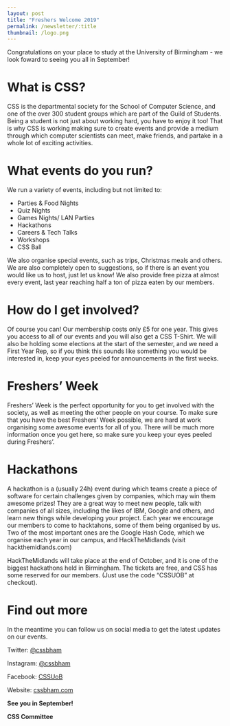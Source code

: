 ```yaml
---
layout: post
title: "Freshers Welcome 2019"
permalink: /newsletter/:title
thumbnail: /logo.png
---
```


Congratulations on your place to study at the University of Birmingham - we
look foward to seeing you all in September!

# What is CSS?

CSS is the departmental society for the School of Computer Science, and one
of the over 300 student groups which are part of the Guild of Students. Being
a student is not just about working hard, you have to enjoy it too! That is
why CSS is working making sure to create events and provide a medium through
which computer scientists can meet, make friends, and partake in a whole lot
of exciting activities.

# What events do you run?

We run a variety of events, including but not limited to:

- Parties & Food Nights
- Quiz Nights
- Games Nights/ LAN Parties
- Hackathons
- Careers & Tech Talks
- Workshops
- CSS Ball

We also organise special events, such as trips, Christmas meals and others.
We are also completely open to suggestions, so if there is an event you would
like us to host, just let us know! We also provide free pizza at almost every
event, last year reaching half a ton of pizza eaten by our members.

# How do I get involved?

Of course you can! Our membership costs only £5 for one year. This gives you
access to all of our events and you will also get a CSS T-Shirt. We will also
be holding some elections at the start of the semester, and we need a First
Year Rep, so if you think this sounds like something you would be interested
in, keep your eyes peeled for announcements in the first weeks.

# Freshers’ Week

Freshers’ Week is the perfect opportunity for you to get involved with the
society, as well as meeting the other people on your course. To make sure
that you have the best Freshers’ Week possible, we are hard at work
organising some awesome events for all of you. There will be much more
information once you get here, so make sure you keep your eyes peeled during
Freshers’.

# Hackathons

A hackathon is a (usually 24h) event during which teams create a piece of
software for certain challenges given by companies, which may win them
awesome prizes! They are a great way to meet new people, talk with companies
of all sizes, including the likes of IBM, Google and others, and learn new
things while developing your project. Each year we encourage our members to
come to hacktahons, some of them being organised by us. Two of the most
important ones are the Google Hash Code, which we organise each year in our
campus, and HackTheMidlands (visit hackthemidlands.com)

HackTheMidlands will take place at the end of October, and it is one of the
biggest hackathons held in Birmingham. The tickets are free, and CSS has some
reserved for our members. (Just use the code “CSSUOB” at checkout).

# Find out more

In the meantime you can follow us on social media to get the latest updates
on our events.

Twitter: [@cssbham](https://twitter.com/cssbham) 

Instagram: [@cssbham](https://instagram.com/cssbham)

Facebook: [CSSUoB](https://facebook.com/groups/CSSUoB)

Website: [cssbham.com](https://cssbham.com)


**See you in September!**

**CSS Committee**